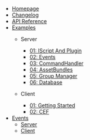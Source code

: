 - [Homepage](/)
- [Changelog](/BreakingChanges)
- [API Reference](https://brokeprotocol.com/api/)
- [Examples](/Examples/)
  - Server
    - [01: IScript And Plugin](/Examples/Server/01_IScript-And-Plugin)
    - [02: Events](/Examples/Server/02_Events)
    - [03: CommandHandler](/Examples/Server/03_CommandHandler)
    - [04: AssetBundles](/Examples/Server/04_AssetBundles)
    - [05: Group Manager](/Examples/Server/05_GroupManager)
    - [06: Database](/Examples/Server/06_Database)

  - Client
    - [01: Getting Started](/Examples/Client/01_Getting-Started)
    - [02: CEF](/Examples/Client/02_CEF)
- [Events](/Events/)
  - [Server](Events/Server/)
  - [Client](/Events/Client/)
